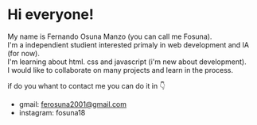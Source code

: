# Hi everyone!
My name is Fernando Osuna Manzo (you can call me Fosuna).  
I'm a independient studient interested primaly in web development and IA (for now).  
I'm learning about html. css and javascript (i'm new about development).  
I would like to collaborate on many projects and learn in the process.  

if do you whant to contact me you can do it in 👇
- gmail: ferosuna2001@gmail.com
- instagram: fosuna18

<!--- 
- 👋 Hi, I’m @Fosuna-code
- 👀 I’m interested in ...
- 🌱 I’m currently learning ...
- 💞️ I’m looking to collaborate on ...
- 📫 How to reach me ...
--->

<!---
Fosuna-code/Fosuna-code is a ✨ special ✨ repository because its `README.md` (this file) appears on your GitHub profile.
You can click the Preview link to take a look at your changes.
--->
